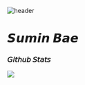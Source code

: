 <!--
**waterminn/waterminn** is a ✨ _special_ ✨ repository because its `README.md` (this file) appears on your GitHub profile.

Here are some ideas to get you started:

- 🔭 I’m currently working on ...
- 🌱 I’m currently learning ...
- 👯 I’m looking to collaborate on ...
- 🤔 I’m looking for help with ...
- 💬 Ask me about ...
- 📫 How to reach me: ...
- 😄 Pronouns: ...
- ⚡ Fun fact: ...
-->

![header](https://capsule-render.vercel.app/api?type=waving&color=0:0A6EBD,100:A1C2F1&height=120&animation=fadeIn&section=footer&text=🏄🏻&fontSize=60)

<div align="left">
  
# 𝙎𝙪𝙢𝙞𝙣 𝘽𝙖𝙚

<!--
### 𝘛𝘦𝘤𝘩 𝘚𝘵𝘢𝘤𝘬
<a target="_blank"><img src="https://img.shields.io/badge/Android-3DDC84?style=flat-square&logo=Android&logoColor=FFFFFF"/></a>
<a target="_blank"><img src="https://img.shields.io/badge/Kotlin-7F52FF?style=flat-square&logo=Kotlin&logoColor=FFFFFF"/></a>
<a target="_blank"><img src="https://img.shields.io/badge/Python-3776AB?style=flat-square&logo=Python&logoColor=FFFFFF"/></a>
<a target="_blank"><img src="https://img.shields.io/badge/Java-007396?style=flat-square&logo=Oracle&logoColor=FFFFFF"/></a>
<a target="_blank"><img src="https://img.shields.io/badge/C++-00599C?style=flat-square&logo=Cplusplus&logoColor=FFFFFF"/></a>
-->
<!-- <a target="_blank"><img src="https://img.shields.io/badge/JavaScript-F7DF1E?style=flat-square&logo=JavaScript&logoColor=000000"/></a> -->
<!-- <a target="_blank"><img src="https://img.shields.io/badge/HTML5-E34F26?style=flat-square&logo=HTML5&logoColor=FFFFFF"/></a> -->
<!-- <a target="_blank"><img src="https://img.shields.io/badge/CSS3-1572B6?style=flat-square&logo=CSS3&logoColor=FFFFFF"/></a> -->
  
### 𝘎𝘪𝘵𝘩𝘶𝘣 𝘚𝘵𝘢𝘵𝘴
<picture>
<source 
  srcset="https://github-readme-stats.vercel.app/api?username=waterminn&count_private=true&show_icons=true&theme=github_dark_dimmed&bg_color=20232A&hide_border=true"
  media="(prefers-color-scheme: dark)"
/>
<source
  srcset="https://github-readme-stats.vercel.app/api?username=waterminn&count_private=true&show_icons=true&theme=default"
  media="(prefers-color-scheme: light), (prefers-color-scheme: no-preference)"
/>
<img src="https://github-readme-stats.vercel.app/api?username=waterminn&show_icons=true" />
</picture>
  
<!--
### 𝘠𝘰𝘶 𝘤𝘢𝘯 𝘢𝘭𝘴𝘰 𝘴𝘦𝘦 𝘮𝘦 𝘪𝘯...
<a href="https://www.instagram.com/watermin.bb/" target="_blank"><img src="https://img.shields.io/badge/Instagram-E4405F?style=flat-square&logo=Instagram&logoColor=FFFFFF"/></a>
<a target="_blank"><img src="https://img.shields.io/badge/tnals08019@gmail.com-EA4335?style=flat-square&logo=Gmail&logoColor=FFFFFF"/></a>
-->

<!-- <a href="https://velog.io/@watermin" target="_blank"><img src="https://img.shields.io/badge/BLOG-20C997?style=flat-square&logo=Velog&logoColor=ffffff"/></a> -->


<!--
### *solved.ac Stats*
![mazandi profile](http://mazandi.herokuapp.com/api?handle=mine1913&theme=dark)
-->

</div>

